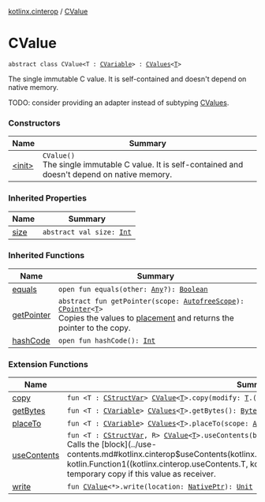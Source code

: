 [kotlinx.cinterop](../index.md) / [CValue](./index.md)

# CValue

`abstract class CValue<T : `[`CVariable`](../-c-variable/index.md)`> : `[`CValues`](../-c-values/index.md)`<`[`T`](index.md#T)`>`

The single immutable C value.
It is self-contained and doesn't depend on native memory.

TODO: consider providing an adapter instead of subtyping [CValues](../-c-values/index.md).

### Constructors

| Name | Summary |
|---|---|
| [&lt;init&gt;](-init-.md) | `CValue()`<br>The single immutable C value. It is self-contained and doesn't depend on native memory. |

### Inherited Properties

| Name | Summary |
|---|---|
| [size](../-c-values/size.md) | `abstract val size: `[`Int`](https://kotlinlang.org/api/latest/jvm/stdlib/kotlin/-int/index.html) |

### Inherited Functions

| Name | Summary |
|---|---|
| [equals](../-c-values/equals.md) | `open fun equals(other: `[`Any`](https://kotlinlang.org/api/latest/jvm/stdlib/kotlin/-any/index.html)`?): `[`Boolean`](https://kotlinlang.org/api/latest/jvm/stdlib/kotlin/-boolean/index.html) |
| [getPointer](../-c-values/get-pointer.md) | `abstract fun getPointer(scope: `[`AutofreeScope`](../-autofree-scope/index.md)`): `[`CPointer`](../-c-pointer/index.md)`<`[`T`](../-c-values/index.md#T)`>`<br>Copies the values to [placement](#) and returns the pointer to the copy. |
| [hashCode](../-c-values/hash-code.md) | `open fun hashCode(): `[`Int`](https://kotlinlang.org/api/latest/jvm/stdlib/kotlin/-int/index.html) |

### Extension Functions

| Name | Summary |
|---|---|
| [copy](../copy.md) | `fun <T : `[`CStructVar`](../-c-struct-var/index.md)`> `[`CValue`](./index.md)`<`[`T`](../copy.md#T)`>.copy(modify: `[`T`](../copy.md#T)`.() -> `[`Unit`](https://kotlinlang.org/api/latest/jvm/stdlib/kotlin/-unit/index.html)`): `[`CValue`](./index.md)`<`[`T`](../copy.md#T)`>` |
| [getBytes](../get-bytes.md) | `fun <T : `[`CVariable`](../-c-variable/index.md)`> `[`CValues`](../-c-values/index.md)`<`[`T`](../get-bytes.md#T)`>.getBytes(): `[`ByteArray`](https://kotlinlang.org/api/latest/jvm/stdlib/kotlin/-byte-array/index.html) |
| [placeTo](../place-to.md) | `fun <T : `[`CVariable`](../-c-variable/index.md)`> `[`CValues`](../-c-values/index.md)`<`[`T`](../place-to.md#T)`>.placeTo(scope: `[`AutofreeScope`](../-autofree-scope/index.md)`): `[`CPointer`](../-c-pointer/index.md)`<`[`T`](../place-to.md#T)`>` |
| [useContents](../use-contents.md) | `fun <T : `[`CStructVar`](../-c-struct-var/index.md)`, R> `[`CValue`](./index.md)`<`[`T`](../use-contents.md#T)`>.useContents(block: `[`T`](../use-contents.md#T)`.() -> `[`R`](../use-contents.md#R)`): `[`R`](../use-contents.md#R)<br>Calls the [block](../use-contents.md#kotlinx.cinterop$useContents(kotlinx.cinterop.CValue((kotlinx.cinterop.useContents.T)), kotlin.Function1((kotlinx.cinterop.useContents.T, kotlinx.cinterop.useContents.R)))/block) with temporary copy if this value as receiver. |
| [write](../write.md) | `fun `[`CValue`](./index.md)`<*>.write(location: `[`NativePtr`](../-native-ptr.md)`): `[`Unit`](https://kotlinlang.org/api/latest/jvm/stdlib/kotlin/-unit/index.html) |
